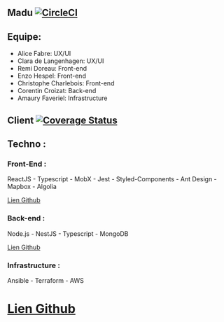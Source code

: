 ## Madu [![CircleCI](https://circleci.com/gh/ayshiff/madu_gr_4/tree/develop.svg?style=svg)](https://circleci.com/gh/ayshiff/madu_gr_4/tree/master)

## Equipe:
- Alice Fabre: UX/UI
- Clara de Langenhagen: UX/UI
- Remi Doreau: Front-end
- Enzo Hespel: Front-end
- Christophe Charlebois: Front-end
- Corentin Croizat: Back-end
- Amaury Faveriel: Infrastructure

## Client [![Coverage Status](https://coveralls.io/repos/github/ayshiff/madu_gr_4/badge.svg?branch=develop)](https://coveralls.io/github/ayshiff/madu_gr_4?branch=develop)

## Techno :

### Front-End :

ReactJS - Typescript - MobX - Jest - Styled-Components - Ant Design - Mapbox - Algolia


[Lien Github](https://github.com/ayshiff/madu_gr_4/tree/develop/client)



### Back-end : 

Node.js - NestJS - Typescript - MongoDB


[Lien Github](https://github.com/ayshiff/madu_gr_4/tree/develop/back-end)


### Infrastructure :

Ansible - Terraform - AWS


[Lien Github](https://github.com/ayshiff/madu_gr_4/tree/develop/.cloud)
=======

